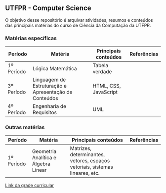 ## UTFPR - Computer Science

O objetivo desse repositório é arquivar atividades, resumos e conteúdos das principais matérias do curso de Ciência da Computação da UTFPR.

### Matérias específicas

Período | Matéria | Principais conteúdos | Referências
------------ | ------------- | ------------- | -------------
1º Período | Lógica Matemática | Tabela verdade |
3º Período | Linguagem de Estruturação e Apresentação de Conteúdos | HTML, CSS, JavaScript |
4º Período | Engenharia de Requisitos | UML | 

### Outras matérias

Período | Matéria | Principais conteúdos | Referências
------------ | ------------- | ------------- | -------------
1º Período | Geometria Analítica e Álgebra Linear | Matrizes, determinantes, vetores, espaços vetoriais, sistemas lineares, etc. |

[Link da grade curricular](http://www.utfpr.edu.br/cursos/graduacao/bacharelado/ciencia-da-computacao)
